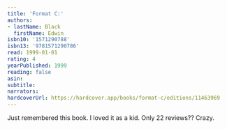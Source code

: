 ```yaml
---
title: 'Format C:'
authors:
- lastName: Black
  firstName: Edwin
isbn10: '1571290788'
isbn13: '9781571290786'
read: 1999-01-01
rating: 4
yearPublished: 1999
reading: false
asin:
subtitle:
narrators:
hardcoverUrl: https://hardcover.app/books/format-c/editions/11463969
---
```

Just remembered this book. I loved it as a kid. Only 22 reviews?? Crazy.
